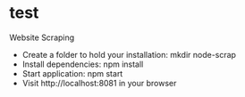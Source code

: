 # test
Website Scraping 

<ul>
  <li>Create a folder to hold your installation: mkdir node-scrap</li>
  <li>Install dependencies: npm install</li>
  <li>Start application: npm start</li>
  <li>Visit http://localhost:8081 in your browser</li>
<ul> 
